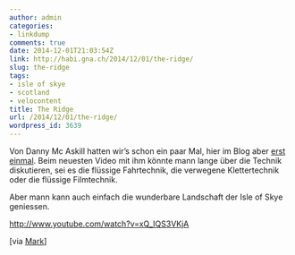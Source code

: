 ```yaml
---
author: admin
categories:
- linkdump
comments: true
date: 2014-12-01T21:03:54Z
link: http://habi.gna.ch/2014/12/01/the-ridge/
slug: the-ridge
tags:
- isle of skye
- scotland
- velocontent
title: The Ridge
url: /2014/12/01/the-ridge/
wordpress_id: 3639
---
```


Von Danny Mc Askill hatten wir’s schon ein paar Mal, hier im Blog aber [erst einmal](http://habi.gna.ch/?s=askill).
Beim neuesten Video mit ihm könnte mann lange über die Technik diskutieren, sei es die flüssige Fahrtechnik, die verwegene Klettertechnik oder die flüssige Filmtechnik.

Aber mann kann auch einfach die wunderbare Landschaft der Isle of Skye geniessen.

http://www.youtube.com/watch?v=xQ_IQS3VKjA

[via [Mark](http://permanenttourist.ch/2014/10/the-ridge/)]
